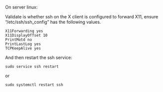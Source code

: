 On server linux:

Validate is whether ssh on the X client is configured to forward X11, ensure “/etc/ssh/ssh_config” has the following values.

```
X11Forwarding yes
X11DisplayOffset 10
PrintMotd no
PrintLastLog yes
TCPKeepAlive yes
```

And then restart the ssh service:

```
sudo service ssh restart
```

or

```
sudo systemctl restart ssh
```

